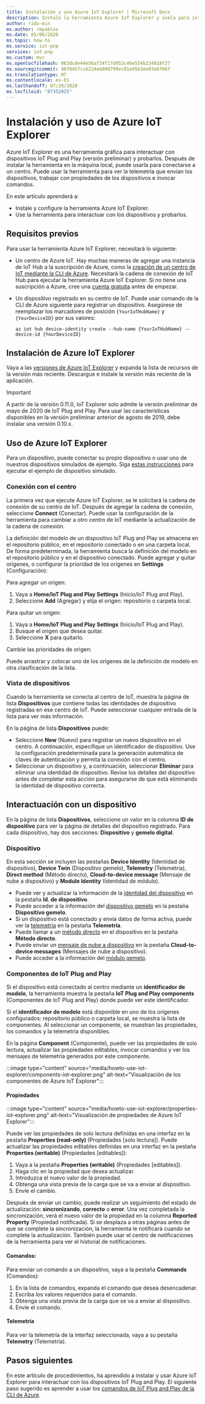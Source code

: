 ```yaml
---
title: Instalación y uso Azure IoT Explorer | Microsoft Docs
description: Instale la herramienta Azure IoT Explorer y úsela para interactuar con los dispositivos IoT Plug and Play (versión preliminar) conectados a IoT Hub.
author: rido-min
ms.author: rmpablos
ms.date: 05/06/2020
ms.topic: how-to
ms.service: iot-pnp
services: iot-pnp
ms.custom: mvc
ms.openlocfilehash: 083dcde44e56af34f17d952c46e554b234818f27
ms.sourcegitcommit: 46f8457ccb224eb000799ec81ed5b3ea93a6f06f
ms.translationtype: HT
ms.contentlocale: es-ES
ms.lasthandoff: 07/28/2020
ms.locfileid: "87352025"
---
```

# <a name="install-and-use-azure-iot-explorer"></a>Instalación y uso de Azure IoT Explorer

Azure IoT Explorer es una herramienta gráfica para interactuar con dispositivos IoT Plug and Play (versión preliminar) y probarlos. Después de instalar la herramienta en la máquina local, puede usarla para conectarse a un centro. Puede usar la herramienta para ver la telemetría que envían los dispositivos, trabajar con propiedades de los dispositivos e invocar comandos.

En este artículo aprenderá a:

- Instale y configure la herramienta Azure IoT Explorer.
- Use la herramienta para interactuar con los dispositivos y probarlos.

## <a name="prerequisites"></a>Requisitos previos

Para usar la herramienta Azure IoT Explorer, necesitará lo siguiente:

- Un centro de Azure IoT. Hay muchas maneras de agregar una instancia de IoT Hub a la suscripción de Azure, como la [creación de un centro de IoT mediante la CLI de Azure](../iot-hub/iot-hub-create-using-cli.md). Necesitará la cadena de conexión de IoT Hub para ejecutar la herramienta Azure IoT Explorer. Si no tiene una suscripción a Azure, cree una [cuenta gratuita](https://azure.microsoft.com/free/?WT.mc_id=A261C142F) antes de empezar.
- Un dispositivo registrado en su centro de IoT. Puede usar comando de la CLI de Azure siguiente para registrar un dispositivo. Asegúrese de reemplazar los marcadores de posición `{YourIoTHubName}` y `{YourDeviceID}` por sus valores:

    ```azurecli-interactive
    az iot hub device-identity create --hub-name {YourIoTHubName} --device-id {YourDeviceID}
    ```

## <a name="install-azure-iot-explorer"></a>Instalación de Azure IoT Explorer

Vaya a las [versiones de Azure IoT Explorer](https://github.com/Azure/azure-iot-explorer/releases) y expanda la lista de recursos de la versión más reciente. Descargue e instale la versión más reciente de la aplicación.

>[!Important]
>A partir de la versión 0.11.0, IoT Explorer solo admite la versión preliminar de mayo de 2020 de IoT Plug and Play. Para usar las características disponibles en la versión preliminar anterior de agosto de 2019, debe instalar una versión 0.10.x.

## <a name="use-azure-iot-explorer"></a>Uso de Azure IoT Explorer

Para un dispositivo, puede conectar su propio dispositivo o usar uno de nuestros dispositivos simulados de ejemplo. Siga [estas instrucciones](https://github.com/Azure/azure-iot-sdk-c/tree/public-preview/iothub_client/samples) para ejecutar el ejemplo de dispositivo simulado.

### <a name="connect-to-your-hub"></a>Conexión con el centro

La primera vez que ejecute Azure IoT Explorer, se le solicitará la cadena de conexión de su centro de IoT. Después de agregar la cadena de conexión, seleccione **Connect** (Conectar). Puede usar la configuración de la herramienta para cambiar a otro centro de IoT mediante la actualización de la cadena de conexión.

La definición del modelo de un dispositivo IoT Plug and Play se almacena en el repositorio público, en el repositorio conectado o en una carpeta local. De forma predeterminada, la herramienta busca la definición del modelo en el repositorio público y en el dispositivo conectado. Puede agregar y quitar orígenes, o configurar la prioridad de los orígenes en **Settings** (Configuración):

Para agregar un origen:

1. Vaya a **Home/IoT Plug and Play Settings** (Inicio/IoT Plug and Play).
2. Seleccione **Add** (Agregar) y elija el origen: repositorio o carpeta local.

Para quitar un origen:

1. Vaya a **Home/IoT Plug and Play Settings** (Inicio/IoT Plug and Play).
2. Busque el origen que desea quitar.
3. Seleccione **X** para quitarlo.

Cambie las prioridades de origen:

Puede arrastrar y colocar uno de los orígenes de la definición de modelo en otra clasificación de la lista. 

### <a name="view-devices"></a>Vista de dispositivos

Cuando la herramienta se conecta al centro de IoT, muestra la página de lista **Dispositivos** que contiene todas las identidades de dispositivo registradas en ese centro de IoT. Puede seleccionar cualquier entrada de la lista para ver más información.

En la página de lista **Dispositivos** puede:

- Seleccione **New** (Nuevo) para registrar un nuevo dispositivo en el centro. A continuación, especifique un identificador de dispositivo. Use la configuración predeterminada para la generación automática de claves de autenticación y permita la conexión con el centro.
- Seleccionar un dispositivo y, a continuación, seleccionar **Eliminar** para eliminar una identidad de dispositivo. Revise los detalles del dispositivo antes de completar esta acción para asegurarse de que está eliminando la identidad de dispositivo correcta.

## <a name="interact-with-a-device"></a>Interactuación con un dispositivo

En la página de lista **Dispositivos**, seleccione un valor en la columna **ID de dispositivo** para ver la página de detalles del dispositivo registrado. Para cada dispositivo, hay dos secciones: **Dispositivo** y **gemelo digital**.

### <a name="device"></a>Dispositivo

En esta sección se incluyen las pestañas **Device Identity** (Identidad de dispositivo), **Device Twin** (Dispositivo gemelo), **Telemetry** (Telemetría), **Direct method** (Método directo), **Cloud-to-device message** (Mensaje de nube a dispositivo) y **Module Identity** (Identidad de módulo).

- Puede ver y actualizar la información de la [identidad del dispositivo](../iot-hub/iot-hub-devguide-identity-registry.md) en la pestaña **Id. de dispositivo**.
- Puede acceder a la información del [dispositivo gemelo](../iot-hub/iot-hub-devguide-device-twins.md) en la pestaña **Dispositivo gemelo**.
- Si un dispositivo está conectado y envía datos de forma activa, puede ver la [telemetría](../iot-hub/iot-hub-devguide-messages-read-builtin.md) en la pestaña **Telemetría**.
- Puede llamar a un [método directo](../iot-hub/iot-hub-devguide-direct-methods.md) en el dispositivo en la pestaña **Método directo**.
- Puede enviar un [mensaje de nube a dispositivo](../iot-hub/iot-hub-devguide-messages-c2d.md) en la pestaña **Cloud-to-device messages** (Mensajes de nube a dispositivo).
- Puede acceder a la información del [módulo gemelo](../iot-hub/iot-hub-devguide-module-twins.md).

### <a name="iot-plug-and-play-components"></a>Componentes de IoT Plug and Play

Si el dispositivo está conectado al centro mediante un **identificador de modelo**, la herramienta muestra la pestaña **IoT Plug and Play components** (Componentes de IoT Plug and Play) donde puede ver este identificador.

Si el **identificador de modelo** está disponible en uno de los orígenes configurados: repositorio público o carpeta local, se muestra la lista de componentes. Al seleccionar un componente, se muestran las propiedades, los comandos y la telemetría disponibles.

En la página **Component** (Componente), puede ver las propiedades de solo lectura, actualizar las propiedades editables, invocar comandos y ver los mensajes de telemetría generados por este componente.

:::image type="content" source="media/howto-use-iot-explorer/components-iot-explorer.png" alt-text="Visualización de los componentes de Azure IoT Explorer":::

#### <a name="properties"></a>Propiedades

:::image type="content" source="media/howto-use-iot-explorer/properties-iot-explorer.png" alt-text="Visualización de propiedades de Azure IoT Explorer":::

Puede ver las propiedades de solo lectura definidas en una interfaz en la pestaña **Properties (read-only)** (Propiedades [solo lectura]). Puede actualizar las propiedades editables definidas en una interfaz en la pestaña **Properties (writable)** (Propiedades [editables]):

1. Vaya a la pestaña **Properties (writable)** (Propiedades [editables]).
1. Haga clic en la propiedad que desea actualizar.
1. Introduzca el nuevo valor de la propiedad.
1. Obtenga una vista previa de la carga que se va a enviar al dispositivo.
1. Envíe el cambio.

Después de enviar un cambio, puede realizar un seguimiento del estado de actualización: **sincronizando**, **correcto** o **error**. Una vez completada la sincronización, verá el nuevo valor de la propiedad en la columna **Reported Property** (Propiedad notificada). Si se desplaza a otras páginas antes de que se complete la sincronización, la herramienta le notificará cuando se complete la actualización. También puede usar el centro de notificaciones de la herramienta para ver el historial de notificaciones.

#### <a name="commands"></a>Comandos:

Para enviar un comando a un dispositivo, vaya a la pestaña **Commands** (Comandos):

1. En la lista de comandos, expanda el comando que desea desencadenar.
1. Escriba los valores requeridos para el comando.
1. Obtenga una vista previa de la carga que se va a enviar al dispositivo.
1. Envíe el comando.

#### <a name="telemetry"></a>Telemetría

Para ver la telemetría de la interfaz seleccionada, vaya a su pestaña **Telemetry** (Telemetría).

## <a name="next-steps"></a>Pasos siguientes

En este artículo de procedimientos, ha aprendido a instalar y usar Azure IoT Explorer para interactuar con los dispositivos IoT Plug and Play. El siguiente paso sugerido es aprender a usar los [comandos de IoT Plug and Play de la CLI de Azure](./howto-use-iot-pnp-cli.md).
